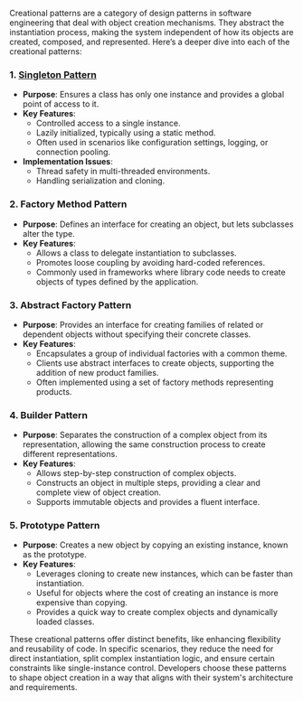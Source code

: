 Creational patterns are a category of design patterns in software engineering that deal with object creation mechanisms. They abstract the instantiation process, making the system independent of how its objects are created, composed, and represented. Here’s a deeper dive into each of the creational patterns:

### 1. [Singleton Pattern]((https://github.com/https://github.com/NikolaiKovalenko/edu-gof-patterns/tree/main/creational/Singleton))
- **Purpose**: Ensures a class has only one instance and provides a global point of access to it.
- **Key Features**:
    - Controlled access to a single instance.
    - Lazily initialized, typically using a static method.
    - Often used in scenarios like configuration settings, logging, or connection pooling.
- **Implementation Issues**:
    - Thread safety in multi-threaded environments.
    - Handling serialization and cloning.

### 2. Factory Method Pattern
- **Purpose**: Defines an interface for creating an object, but lets subclasses alter the type.
- **Key Features**:
    - Allows a class to delegate instantiation to subclasses.
    - Promotes loose coupling by avoiding hard-coded references.
    - Commonly used in frameworks where library code needs to create objects of types defined by the application.

### 3. Abstract Factory Pattern
- **Purpose**: Provides an interface for creating families of related or dependent objects without specifying their concrete classes.
- **Key Features**:
    - Encapsulates a group of individual factories with a common theme.
    - Clients use abstract interfaces to create objects, supporting the addition of new product families.
    - Often implemented using a set of factory methods representing products.

### 4. Builder Pattern
- **Purpose**: Separates the construction of a complex object from its representation, allowing the same construction process to create different representations.
- **Key Features**:
    - Allows step-by-step construction of complex objects.
    - Constructs an object in multiple steps, providing a clear and complete view of object creation.
    - Supports immutable objects and provides a fluent interface.

### 5. Prototype Pattern
- **Purpose**: Creates a new object by copying an existing instance, known as the prototype.
- **Key Features**:
    - Leverages cloning to create new instances, which can be faster than instantiation.
    - Useful for objects where the cost of creating an instance is more expensive than copying.
    - Provides a quick way to create complex objects and dynamically loaded classes.

These creational patterns offer distinct benefits, like enhancing flexibility and reusability of code. In specific scenarios, they reduce the need for direct instantiation, split complex instantiation logic, and ensure certain constraints like single-instance control. Developers choose these patterns to shape object creation in a way that aligns with their system's architecture and requirements.